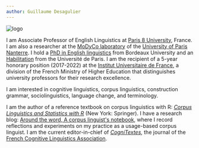 ```yaml
---
author: Guillaume Desagulier
---
```

![logo](/images/logogd.png)

I am Associate Professor of English Linguistics at [Paris 8 University](https://www.univ-paris8.fr/), France. I am also a researcher at the [MoDyCo laboratory](https://www.modyco.fr/fr/) of the [University of Paris Nanterre](https://www.parisnanterre.fr/). I hold a [PhD in English linguistics](https://halshs.archives-ouvertes.fr/tel-01393210/document) from Bordeaux University and an [Habilitation](https://halshs.archives-ouvertes.fr/tel-01657598/document) from the Université de Paris. I am the recipient of a 5-year honorary position (2017-2022) at the [Institut Universitaire de France](https://www.iufrance.fr/les-membres-de-liuf/membre/1778-guillaume-desagulier.html), a division of the French Ministry of Higher Education that distinguishes university professors for their research excellence. 

I am interested in cognitive linguistics, corpus linguistics, construction grammar, sociolinguistics, language change, and terminology.
 
I am the author of a reference textbook on corpus linguistics with R: [*Corpus Linguistics and Statistics with R*](https://link.springer.com/book/10.1007/978-3-319-64572-8) (New York: Springer). I have a research blog: [Around the word, A corpus linguist's notebook](https://corpling.hypotheses.org/), where I record reflections and experiments on my practice as a usage-based corpus linguist. I am the current editor-in-chief of [*CogniTextes*](https://journals.openedition.org/cognitextes/), the journal of the [French Cognitive Linguistics Association](http://www.aflico.fr/en/).

<!--
This file is left intentionally empty by default to be backwards compatible with the initial theme setup.

Although the theme has advanced a little bit and it now allows to specify the content on the main page (even if the list of posts/articles is not intended).
This can be:
- with the list of posts/articles (default: `mainSections = ["post"]) or
- without the list of posts/articles (by setting `mainSections = [""]`)

Markdown supported, ie:

```
# Welcome

- Hugo :rocket:
- Hugo theme :rocket:

Don't forget to check the README.md file!
```

Remember that you can also specify a section header for the posts below by configuring the `mainSectionsTitle` parameter in the front matter of this file.
-->
